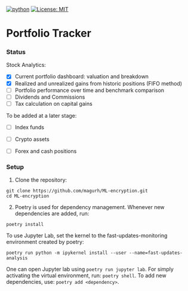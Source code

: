 [![python](https://img.shields.io/badge/Python-3.11-3776AB.svg?style=flat&logo=python&logoColor=white)](https://www.python.org) [![License: MIT](https://img.shields.io/badge/License-MIT-blue.svg)](https://choosealicense.com/licenses/mit/)

# Portfolio Tracker

### Status

Stock Analytics:

- [x] Current portfolio dashboard: valuation and breakdown
- [X] Realized and unrealized gains from historic positions (FIFO method)
- [ ] Portfolio performance over time and benchmark comparison
- [ ] Dividends and Commissions
- [ ] Tax calculation on capital gains

To be added at a later stage:
- [ ] Index funds
- [ ] Crypto assets
- [ ] Forex and cash positions


### Setup

1. Clone the repository:

```
git clone https://github.com/magurh/ML-encryption.git
cd ML-encryption
```

2. Poetry is used for dependency management. Whenever new dependencies are added, run:

```
poetry install
```

To use Jupyter Lab, set the kernel to the fast-updates-monitoring environment created by poetry:

```
poetry run python -m ipykernel install --user --name=fast-updates-analysis
```

One can open Jupyter lab using `poetry run jupyter lab`. For simply activating the virtual environment, run: `poetry shell`.
To add new dependencies, use: `poetry add <dependency>`.

